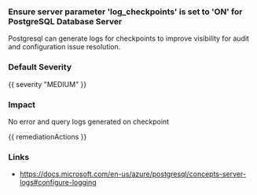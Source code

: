 
### Ensure server parameter 'log_checkpoints' is set to 'ON' for PostgreSQL Database Server

Postgresql can generate logs for checkpoints to improve visibility for audit and configuration issue resolution.

### Default Severity
{{ severity "MEDIUM" }}

### Impact
No error and query logs generated on checkpoint

<!-- DO NOT CHANGE -->
{{ remediationActions }}

### Links
- https://docs.microsoft.com/en-us/azure/postgresql/concepts-server-logs#configure-logging
        